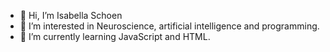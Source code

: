 - 👋 Hi, I’m Isabella Schoen
- 👀 I’m interested in Neuroscience, artificial intelligence and programming.
- 🌱 I’m currently learning JavaScript and HTML.
<!---
- 💞️ I’m looking to collaborate on 
- 📫 How to reach me 
--->

<!---
IsabellaSchoen/IsabellaSchoen is a ✨ special ✨ repository because its `README.md` (this file) appears on your GitHub profile.
You can click the Preview link to take a look at your changes.
--->
